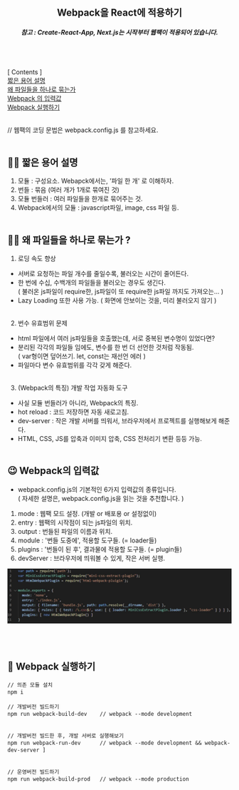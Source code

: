 <h2 align="center">
Webpack을 React에 적용하기
</h2>

<h5 align="center">참고 : Create-React-App, Next.js는 시작부터 웹팩이 적용되어 있습니다.</h5><br/><br/>

[ Contents ] <br/>
[짧은 용어 설명](#word) <br/>
[왜 파일들을 하나로 묶는가](#why) <br/>
[Webpack 의 입력값](#input) <br/>
[Webpack 실행하기](#run) <br/><br/>

// 웹팩의 코딩 문법은 webpack.config.js 를 참고하세요.
<br/>
<br/>

## 🐱‍🐉 짧은 용어 설명<a name = "word"></a>

1. 모듈 : 구성요소. Webapck에서는, '파일 한 개' 로 이해하자.<br/>
2. 번들 : 묶음 (여러 개가 1개로 묶여진 것) <br/>
3. 모듈 번들러 : 여러 파일들을 한개로 묶어주는 것.
4. Webpack에서의 모듈 : javascript파일, image, css 파일 등.<br/><br/>

## 🧞‍♂️ 왜 파일들을 하나로 묶는가 ?<a name = "why"></a>

1. 로딩 속도 향상

- 서버로 요청하는 파일 개수를 줄일수록, 불러오는 시간이 줄어든다.
- 한 번에 수십, 수백개의 파일들을 불러오는 경우도 생긴다.<br/>
  ( 불러온 js파일이 require한, js파일이 또 require한 js파일 까지도 가져오는... )
- Lazy Loading 또한 사용 가능. ( 화면에 안보이는 것을, 미리 불러오지 않기 )<br/><br/>

2. 번수 유효범위 문제

- html 파일에서 여러 js파일들을 호출했는데, 서로 중복된 변수명이 있었다면?
- 분리된 각각의 파일들 임에도, 변수를 한 번 더 선언한 것처럼 작동됨.<br/>
  ( var형이면 덮어쓰기. let, const는 재선언 에러 )
- 파일마다 변수 유효범위를 각각 갖게 해준다. <br/><br/>

3. (Webpack의 특징) 개발 작업 자동화 도구

- 사실 모듈 번들러가 아니라, Webpack의 특징.
- hot reload : 코드 저장하면 자동 새로고침.
- dev-server : 작은 개발 서버를 띄워서, 브라우저에서 프로젝트를 실행해보게 해준다.
- HTML, CSS, JS를 압축과 이미지 압축, CSS 전처리기 변환 등등 가능.<br/><br/>

## 😉 Webpack의 입력값 <a name = "input"></a>

- webpack.config.js의 기본적인 6가지 입력값의 종류입니다.<br/>
  ( 자세한 설명은, webpack.config.js을 읽는 것을 추천합니다. )

1. mode : 웹팩 모드 설정. (개발 or 배포용 or 설정없이)
2. entry : 웹팩의 시작점이 되는 js파일의 위치.
3. output : 번들된 파일의 이름과 위치.
4. module : '번들 도중에', 적용할 도구들. (= loader들)
5. plugins : '번들이 된 후', 결과물에 적용할 도구들. (= plugin들)
6. devServer : 브라우저에 띄워볼 수 있게, 작은 서버 실행.

<p align="center">
  <img src="./screenshot1.JPG" alt="screenshot1">
</p>

<br/><br/>

## 🤠 Webpack 실행하기 <a name = "run"></a>

```
// 의존 모듈 설치
npm i

// 개발버전 빌드하기
npm run webpack-build-dev    // webpack --mode development


// 개발버전 빌드한 후, 개발 서버로 실행해보기
npm run webpack-run-dev      // webpack --mode development && webpack-dev-server ]


// 운영버전 빌드하기
npm run webpack-build-prod   // webpack --mode production
```

<br/><br/>
